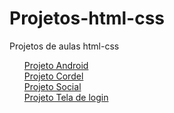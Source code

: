 # Projetos-html-css
 Projetos de aulas html-css

<ul>
    <il><a href="https://pedro1612h.github.io/Projetos-html-css/curso%20em%20video/projeto%20android%20d10/">Projeto Android</a></il> <br>
    <il><a href="https://pedro1612h.github.io/Projetos-html-css/curso%20em%20video/projeto%20cordel%20d12/">Projeto Cordel</a></il> <br>
    <il><a href="https://pedro1612h.github.io/Projetos-html-css/curso%20em%20video/projeto%20social%20d13/">Projeto Social</a></il> <br>
    <il><a href="https://pedro1612h.github.io/Projetos-html-css/curso%20em%20video/projeto%20tela%20de%20login%20d15/">Projeto Tela de login</a></il>
</ul>
